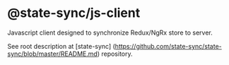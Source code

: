 # @state-sync/js-client

Javascript client designed to synchronize Redux/NgRx store to server.

See root description at [state-sync] (https://github.com/state-sync/state-sync/blob/master/README.md) repository.
